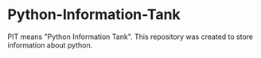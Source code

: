 # Python-Information-Tank
PIT means "Python Information Tank".
This repository was created to store information about python.
